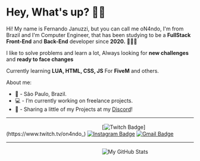 # Hey, What's up? 👋🏼


Hi! My name is Fernando Januzzi, but you can call me oN4ndo, I'm from Brazil and I'm Computer Engineer, that has been studying to be a **FullStack Front-End** and **Back-End** developer since **2020.** 👨🏽‍💻


I like to solve problems and learn a lot, Always looking for **new challenges** and **ready to face changes**


Currently learning **LUA, HTML, CSS, JS** For **FiveM** and others.


About me:
- 📍 - São Paulo, Brazil.
- 💻 - I’m currently working on freelance projects.
- 🔗 - Sharing a little of my Projects at my [Discord](https://discord.gg/DFRsaFQYMF)!

***

ㅤㅤㅤㅤㅤㅤㅤㅤㅤㅤㅤㅤㅤㅤㅤㅤㅤㅤㅤㅤ[![Twitch Badge](https://img.shields.io/badge/-@oN4ndo_-white?style=flat-square&labelColor=white&logo=twitch&logoColor=6441a5&link=https://www.twitch.tv/on4ndo_)](https://www.twitch.tv/on4ndo_) 
[![Instagram Badge](https://img.shields.io/badge/-@nfg.n4ndo-white?style=flat-square&logo=Instagram&logoColor=E1306C&link=https://www.instagram.com/nfg.n4ndo/)](https://www.instagram.com/nfg.n4ndo/) 
[![Gmail Badge](https://img.shields.io/badge/-fajs5002@gmai.com-white?style=flat-square&logo=Gmail&logoColor=red&link=fajs5002@gmail.com)](fajs5002@gmail.com)

***

ㅤㅤㅤㅤㅤㅤㅤㅤㅤㅤㅤㅤㅤㅤㅤㅤㅤㅤㅤㅤ![My GitHub Stats](https://github-readme-stats.vercel.app/api?username=oN4ndo&show_icons=true&count_private=true&theme=dracula)
